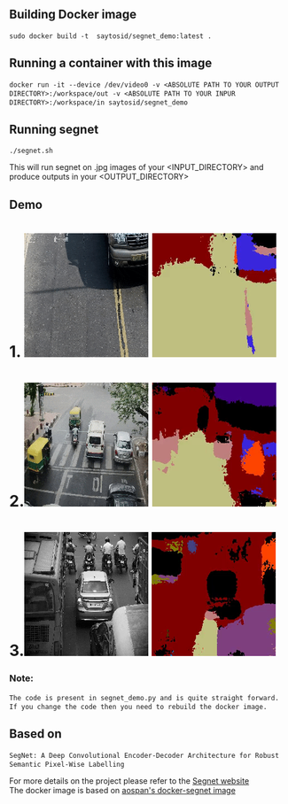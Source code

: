 ## Building Docker image  
    sudo docker build -t  saytosid/segnet_demo:latest .

## Running a container with this image

    docker run -it --device /dev/video0 -v <ABSOLUTE PATH TO YOUR OUTPUT DIRECTORY>:/workspace/out -v <ABSOLUTE PATH TO YOUR INPUR DIRECTORY>:/workspace/in saytosid/segnet_demo
## Running segnet  
    ./segnet.sh  
This will run segnet on .jpg images of your <INPUT_DIRECTORY> and produce outputs in your <OUTPUT_DIRECTORY>    
    
## Demo
# 1. ![](videos/input.gif) ![](videos/output.gif) 
# 2.![](videos/input2.gif) ![](videos/output2.gif)  
# 3.![](videos/input3.gif) ![](videos/output3.gif)

### Note:
    The code is present in segnet_demo.py and is quite straight forward. If you change the code then you need to rebuild the docker image.

## Based on 
    SegNet: A Deep Convolutional Encoder-Decoder Architecture for Robust Semantic Pixel-Wise Labelling 
For more details on the project please refer to the [Segnet website](http://mi.eng.cam.ac.uk/projects/segnet/ )  
The docker image is based on [aospan's docker-segnet image](https://hub.docker.com/r/aospan/docker-segnet/)


